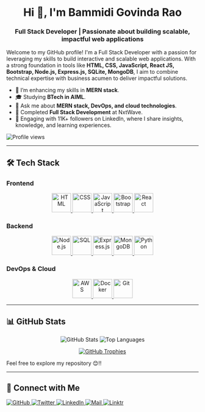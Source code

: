 <h1 align="center">Hi 👋, I'm Bammidi Govinda Rao</h1>
<h3 align="center">Full Stack Developer | Passionate about building scalable, impactful web applications</h3>

Welcome to my GitHub profile! I'm a Full Stack Developer with a passion for leveraging my skills to build interactive and scalable web applications. With a strong foundation in tools like **HTML, CSS, JavaScript, React JS, Bootstrap, Node.js, Express.js, SQLite, MongoDB**, I aim to combine technical expertise with business acumen to deliver impactful solutions.

- 🌱 I’m enhancing my skills in **MERN stack**.
- 🎓 Studying **BTech in AIML**.
- 💬 Ask me about **MERN stack, DevOps, and cloud technologies**.
- 🚀 Completed **Full Stack Development** at NxtWave.
- 👥 Engaging with 11K+ followers on LinkedIn, where I share insights, knowledge, and learning experiences.

<p align="left">
  <img src="https://komarev.com/ghpvc/?username=govind-19&label=Profile%20views&color=0e75b6&style=flat" alt="Profile views" />
</p>

---

## 🛠 Tech Stack

### Frontend
<div align="center">
  <a href="https://en.wikipedia.org/wiki/HTML" target="_blank">
    <img src="https://camo.githubusercontent.com/b2b3fb0dfb6ddd22270c95c61e9a25fd39e2552c157cba9259b6a2177fbe72e9/68747470733a2f2f696d672e736869656c64732e696f2f62616467652f48544d4c2d4646343530303f7374796c653d666c6174266c6f676f3d68746d6c35266c6f676f436f6c6f723d7768697465" alt="HTML" height="50" />
  </a>
  <a href="https://en.wikipedia.org/wiki/CSS" target="_blank">
    <img src="https://camo.githubusercontent.com/01bb2c5c97d68489bf16714589b699b206514081e17814c36e2246b44985ede3/68747470733a2f2f696d672e736869656c64732e696f2f62616467652f4353532d3135373242363f7374796c653d666c6174266c6f676f3d63737333266c6f676f436f6c6f723d7768697465" alt="CSS" height="50" />
  </a>
  <a href="https://developer.mozilla.org/en-US/docs/Web/JavaScript" target="_blank">
    <img src="https://camo.githubusercontent.com/73d4fd0449641b47a8f3bef110b841ff985ac387c62da34a0b52f3b6197887f2/68747470733a2f2f696d672e736869656c64732e696f2f62616467652f4a6176615363726970742d4637444631453f7374796c653d666c6174266c6f676f3d6a617661736372697074266c6f676f436f6c6f723d626c61636b" alt="JavaScript" height="50" />
  </a>
  <a href="https://getbootstrap.com/" target="_blank">
    <img src="https://camo.githubusercontent.com/e0fdcc3aac4ba33b184081f45699461c1eaf4a646cfab3baaffb6ff09a95c59a/68747470733a2f2f696d672e736869656c64732e696f2f62616467652f426f6f7473747261702d3536334437433f7374796c653d666c6174266c6f676f3d626f6f747374726170266c6f676f436f6c6f723d7768697465" alt="Bootstrap" height="50" />
  </a>
  <a href="https://reactjs.org/" target="_blank">
    <img src="https://camo.githubusercontent.com/9ad7649bd5a63c820f7d66955fb34c0f09e49975393c64b65c2625f454ceb490/68747470733a2f2f696d672e736869656c64732e696f2f62616467652f52656163742e6a732d3631444146423f7374796c653d666c6174266c6f676f3d7265616374266c6f676f436f6c6f723d626c61636b" alt="React" height="50" />
  </a>
  
  
  
</div>

### Backend
<div align="center">
  <a href="https://nodejs.org/" target="_blank">
    <img src="https://camo.githubusercontent.com/51cc9f505e53848ae2b781395f92f375e9933b91f387cc31f22331675e760468/68747470733a2f2f696d672e736869656c64732e696f2f62616467652f4e6f64652e6a732d3333393933333f7374796c653d666c6174266c6f676f3d6e6f64652e6a73266c6f676f436f6c6f723d7768697465" alt="Node.js" height="50" />
  </a>

<a href="https://en.wikipedia.org/wiki/SQL" target="_blank">
    <img src="https://camo.githubusercontent.com/323e8dd3ce6a046d6bf202eadd224a53de7991bd29ce729a1e2b17c92d0d0817/68747470733a2f2f696d672e736869656c64732e696f2f62616467652f53514c2d3434373941313f7374796c653d666c6174266c6f676f3d706f737467726573716c266c6f676f436f6c6f723d7768697465" alt="SQL" height="50" />
  </a>
  
  <a href="https://expressjs.com/" target="_blank">
    <img src="https://camo.githubusercontent.com/13e6038ba4d86177c4ed9dba73e7a1a489e04f38849790d10e519a5f6df11435/68747470733a2f2f696d672e736869656c64732e696f2f62616467652f457870726573732e6a732d3030303030303f7374796c653d666c6174266c6f676f3d65787072657373266c6f676f436f6c6f723d7768697465" alt="Express.js" height="50" />
  </a>
  <a href="https://www.mongodb.com/" target="_blank">
    <img src="https://camo.githubusercontent.com/a5df12a481812d5e5e3ebb22eef28cb1342ccfcf97d56049fc460ce640c18312/68747470733a2f2f696d672e736869656c64732e696f2f62616467652f4d6f6e676f44422d3437413234383f7374796c653d666c6174266c6f676f3d6d6f6e676f6462266c6f676f436f6c6f723d7768697465" alt="MongoDB" height="50" />
  </a>
  <a href="https://www.python.org/" target="_blank">
    <img src="https://img.shields.io/badge/Python-FFD43B?style=for-the-badge&logo=python&logoColor=blue" alt="Python" height="50" />
  </a>
</div>

### DevOps & Cloud
<div align="center">
  <a href="https://aws.amazon.com/" target="_blank">
    <img src="https://img.shields.io/badge/Amazon_AWS-FF9900?style=for-the-badge&logo=amazonaws&logoColor=white" alt="AWS" height="50" />
  </a>
  <a href="https://www.docker.com/" target="_blank">
    <img src="https://img.shields.io/badge/Docker-2CA5E0?style=for-the-badge&logo=docker&logoColor=white" alt="Docker" height="50" />
  </a>
  <a href="https://github.com/" target="_blank">
    <img src="https://img.shields.io/badge/GIT-E44C30?style=for-the-badge&logo=git&logoColor=white" alt="Git" height="50" />
  </a>
</div>

---

## 📊 GitHub Stats
<div align="center">
  <img src="https://github-readme-stats.vercel.app/api?username=Govind-19&show_icons=true&count_private=true&hide_border=true" alt="GitHub Stats" />
  <img src="https://github-readme-stats.vercel.app/api/top-langs?username=Govind-19&show_icons=true&locale=en&layout=compact" alt="Top Languages" />
</div>



<p align="center">
  <a href="https://github.com/ryo-ma/github-profile-trophy">
    <img src="https://github-profile-trophy.vercel.app/?username=govind-19" alt="GitHub Trophies" />
  </a>
</p>


Feel free to explore my repository 😊!!

---

## 🔗 Connect with Me



<div align="left">
  <a href="https://github.com/Govind-19" target="_blank">
    <img src="https://img.shields.io/badge/github-%2324292e.svg?&style=for-the-badge&logo=github&logoColor=white" alt="GitHub" />
  </a>
  <a href="https://twitter.com/govindabammidi" target="_blank">
    <img src="https://img.shields.io/badge/twitter-%2300acee.svg?&style=for-the-badge&logo=twitter&logoColor=white" alt="Twitter" />
  </a>
  <a href="https://linkedin.com/in/bammidi-govinda-rao-b8286a229" target="_blank">
    <img src="https://img.shields.io/badge/linkedin-%231E77B5.svg?&style=for-the-badge&logo=linkedin&logoColor=white" alt="LinkedIn" />
  </a>
<a href="mailto:bammidigovindarao1729@gmail.com" target="_blank">
    <img src="https://img.shields.io/badge/Gmail-D14836?style=for-the-badge&logo=gmail&logoColor=white" alt="Mail" />
  </a>
  <a href="https://linktr.ee/Govinda1729" target="_blank">
    <img src="https://img.shields.io/static/v1?message=Linktree&logo=linktree&label=&color=1de9b6&logoColor=white&labelColor=&style=for-the-badge" alt="Linktr" />
  </a>
</div>


